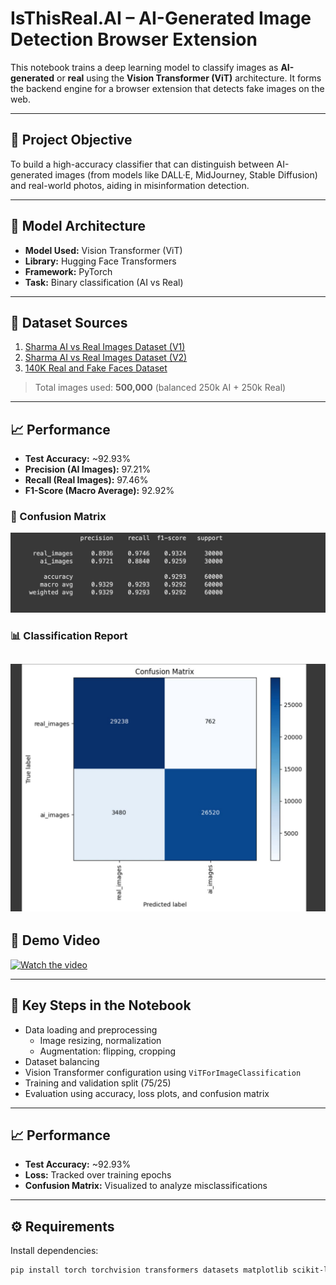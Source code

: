 # IsThisReal.AI – AI-Generated Image Detection Browser Extension

This notebook trains a deep learning model to classify images as **AI-generated** or **real** using the **Vision Transformer (ViT)** architecture. It forms the backend engine for a browser extension that detects fake images on the web.

---

## 📌 Project Objective

To build a high-accuracy classifier that can distinguish between AI-generated images (from models like DALL·E, MidJourney, Stable Diffusion) and real-world photos, aiding in misinformation detection.

---

## 🧠 Model Architecture

- **Model Used:** Vision Transformer (ViT)
- **Library:** Hugging Face Transformers
- **Framework:** PyTorch
- **Task:** Binary classification (AI vs Real)

---

## 📁 Dataset Sources

1. [Sharma AI vs Real Images Dataset (V1)](https://www.kaggle.com/datasets/harsh7489/sharma-ai-real-images-dataset/data)  
2. [Sharma AI vs Real Images Dataset (V2)](https://www.kaggle.com/datasets/harsh7489/sharma-ai-real-images-dataset-v2/data)  
3. [140K Real and Fake Faces Dataset](https://www.kaggle.com/datasets/xhlulu/140k-real-and-fake-faces)

> Total images used: **500,000** (balanced 250k AI + 250k Real)

---
## 📈 Performance

- **Test Accuracy:** ~92.93%
- **Precision (AI Images):** 97.21%
- **Recall (Real Images):** 97.46%
- **F1-Score (Macro Average):** 92.92%

### 🧾 Confusion Matrix

![Confusion Matrix](result.jpg)

### 📊 Classification Report

![Classification Report](evaL.jpg)
---

## 🎥 Demo Video

[![Watch the video](https://img.youtube.com/vi/VIDEO_ID/maxresdefault.jpg)](https://drive.google.com/file/d/15yEsrw0r3ITI3dvTBIkoP1-EzVGpctJn/view?usp=sharing)


---

## 🧪 Key Steps in the Notebook

- Data loading and preprocessing
  - Image resizing, normalization
  - Augmentation: flipping, cropping
- Dataset balancing
- Vision Transformer configuration using `ViTForImageClassification`
- Training and validation split (75/25)
- Evaluation using accuracy, loss plots, and confusion matrix

---

## 📈 Performance

- **Test Accuracy:** ~92.93%
- **Loss:** Tracked over training epochs
- **Confusion Matrix:** Visualized to analyze misclassifications

---

## ⚙️ Requirements

Install dependencies:
```bash
pip install torch torchvision transformers datasets matplotlib scikit-learn

